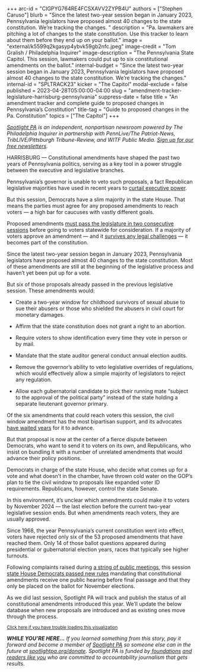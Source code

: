 +++
arc-id = "CIGPYG764RE4FCSXAVV2ZYPB4U"
authors = ["Stephen Caruso"]
blurb = "Since the latest two-year session began in January 2023, Pennsylvania legislators have proposed almost 40 changes to the state constitution. We’re tracking the changes. "
description = "Pa. lawmakers are pitching a lot of changes to the state constitution. Use this tracker to learn about them before they end up on your ballot."
image = "external/k5599q2kgasyp4ybvk59gb2nfc.jpeg"
image-credit = "Tom Gralish / Philadelphia Inquirer"
image-description = "The Pennsylvania State Capitol. This session, lawmakers could put up to six constitutional amendments on the ballot."
internal-budget = "Since the latest two-year session began in January 2023, Pennsylvania legislators have proposed almost 40 changes to the state constitution. We’re tracking the changes."
internal-id = "SPLTRACK23"
kicker = "The Capitol"
modal-exclude = false
published = 2023-04-28T05:00:00-04:00
slug = "amendment-tracker-legislature-harrisburg-pennsylvania"
suppress-date = false
title = "An amendment tracker and complete guide to proposed changes in Pennsylvania’s Constitution"
title-tag = "Guide to proposed changes in the Pa. Constitution"
topics = ["The Capitol"]
+++

<a href="https://www.spotlightpa.org/"><i>Spotlight PA</i></a><i> is an independent, nonpartisan newsroom powered by The Philadelphia Inquirer in partnership with PennLive/The Patriot-News, TribLIVE/Pittsburgh Tribune-Review, and WITF Public Media. </i><a href="https://www.spotlightpa.org/newsletters"><i>Sign up for our free newsletters</i></a><i>.</i>

HARRISBURG — Constitutional amendments have shaped the past two years of Pennsylvania politics, serving as a key tool in a power struggle between the executive and legislative branches.

Pennsylvania’s governor is unable to veto such proposals, a fact Republican legislative majorities have used in recent years to <a href="https://www.spotlightpa.org/news/2022/01/pennsylvania-tom-wolf-vetoes-republican-legislature/">curtail executive power</a>.

But this session, Democrats have a slim majority in the state House. That means the parties must agree for any proposed amendments to reach voters — a high bar for caucuses with vastly different goals.

<script src="https://www.spotlightpa.org/embed.js" async></script><div data-spl-embed-version="1" data-spl-src="https://www.spotlightpa.org/embeds/newsletter/"></div>

Proposed amendments <a href="https://www.spotlightpa.org/news/2023/01/pa-legislature-constitutional-amendments-voter-id-abortion-explainer/">must pass the legislature in two consecutive sessions</a> before going to voters statewide for consideration. If a majority of voters approve an amendment — and it <a href="https://www.jurist.org/news/2021/12/pennsylvania-supreme-court-strikes-down-victims-rights-constitutional-amendment/#:~:text=The%20Pennsylvania%20Supreme%20Court%20on,I%20of%20the%20Pennsylvania%20Constitution.&text=Marsy's%20Law%20would%20have%20provided%2015%20new%20constitutional%20rights%20for%20crime%20victims.">survives any legal challenges</a> — it becomes part of the constitution.

Since the latest two-year session began in January 2023, Pennsylvania legislators have proposed almost 40 changes to the state constitution. Most of these amendments are still at the beginning of the legislative process and haven’t yet been put up for a vote.

But six of those proposals already passed in the previous legislative session. These amendments would:

- Create a two-year window for childhood survivors of sexual abuse to sue their abusers or those who shielded the abusers in civil court for monetary damages.<br/>

- Affirm that the state constitution does not grant a right to an abortion.<br/>

- Require voters to show identification every time they vote in person or by mail.<br/>

- Mandate that the state auditor general conduct annual election audits.<br/>

- Remove the governor’s ability to veto legislative overrides of regulations, which would effectively allow a simple majority of legislators to reject any regulation.<br/>

- Allow each gubernatorial candidate to pick their running mate “subject to the approval of the political party” instead of the state holding a separate lieutenant governor primary.

Of the six amendments that could reach voters this session, the civil window amendment has the most bipartisan support, and its advocates <a href="https://www.spotlightpa.org/news/2021/05/pa-child-sex-abuse-legal-window-wolf-admin-blunder-report-findings/">have waited years</a> for it to advance.

But that proposal is now at the center of a fierce dispute between Democrats, who want to send it to voters on its own, and Republicans, who insist on bundling it with a number of unrelated amendments that would advance their policy positions.

Democrats in charge of the state House, who decide what comes up for a vote and what doesn’t in the chamber, have thrown cold water on the GOP’s plan to tie the civil window to proposals like expanded voter ID requirements. Republicans, however, control the state Senate.

In this environment, it’s unclear which amendments could make it to voters by November 2024 — the last election before the current two-year legislative session ends. But when amendments reach voters, they are usually approved.

Since 1968, the year Pennsylvania’s current constitution went into effect, voters have rejected only six of the 53 proposed amendments that have reached them. Only 14 of those ballot questions appeared during presidential or gubernatorial election years, races that typically see higher turnouts.

<script src="https://www.spotlightpa.org/embed.js" async></script><div data-spl-embed-version="1" data-spl-src="https://www.spotlightpa.org/embeds/donate/"></div>

Following complaints raised during <a href="https://www.spotlightpa.org/news/2023/02/pa-house-deadlock-speaker-mark-rozzi-listening-tour/">a string of public meetings</a>, this session <a href="https://www.spotlightpa.org/news/2023/03/pa-house-rules-sexual-harassment-committees-legislation/">state House Democrats passed new rules</a> mandating that constitutional amendments receive one public hearing before final passage and that they only be placed on the ballot for November elections.

As we did last session, Spotlight PA will track and publish the status of all constitutional amendments introduced this year. We’ll update the below database when new proposals are introduced and as existing ones move through the process.

<script src="https://viz-amendment-tracker.data.spotlightpa.org/embed.js" defer></script><div data-spl-interactive="viz-amendment-tracker"></div><small><a href="https://viz-amendment-tracker.data.spotlightpa.org">Click here if you have trouble loading this visualization</a></small>

<i><b>WHILE YOU’RE HERE...</b></i><i> If you learned something from this story, pay it forward and become a member of </i><a href="https://www.spotlightpa.org/"><i>Spotlight PA</i></a><i> so someone else can in the future at </i><a href="http://spotlightpa.org/donate"><i>spotlightpa.org/donate</i></a><i>. Spotlight PA is funded by</i><a href="https://www.spotlightpa.org/support"><i> foundations</i></a><i> </i><a href="https://www.spotlightpa.org/support"><i>and readers like you</i></a><i> who are committed to accountability journalism that gets results.</i>
